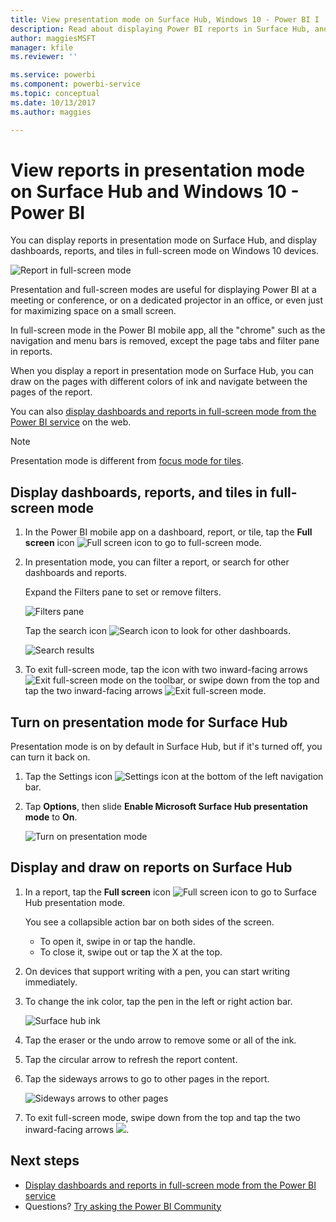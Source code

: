 ```yaml
---
title: View presentation mode on Surface Hub, Windows 10 - Power BI I
description: Read about displaying Power BI reports in Surface Hub, and displaying Power BI dashboards, reports, and tiles in full-screen mode on Windows 10 devices.
author: maggiesMSFT
manager: kfile
ms.reviewer: ''

ms.service: powerbi
ms.component: powerbi-service
ms.topic: conceptual
ms.date: 10/13/2017
ms.author: maggies

---
```

# View reports in presentation mode on Surface Hub and Windows 10 - Power BI
You can display reports in presentation mode on Surface Hub, and display dashboards, reports, and tiles in full-screen mode on Windows 10 devices. 

![Report in full-screen mode](media/mobile-windows-10-app-presentation-mode/power-bi-presentation-mode.png)

Presentation and full-screen modes are useful for displaying Power BI at a meeting or conference, or on a dedicated projector in an office, or even just for maximizing space on a small screen. 

In full-screen mode in the Power BI mobile app, all the "chrome" such as the navigation and menu bars is removed, except the page tabs and filter pane in reports.

When you display a report in presentation mode on Surface Hub, you can draw on the pages with different colors of ink and navigate between the pages of the report.

You can also [display dashboards and reports in full-screen mode from the Power BI service](service-fullscreen-mode.md) on the web.

> [!NOTE]
> Presentation mode is different from [focus mode for tiles](mobile-tiles-in-the-mobile-apps.md).
> 
> 

## Display dashboards, reports, and tiles in full-screen mode
1. In the Power BI mobile app on a dashboard, report, or tile, tap the **Full screen** icon ![Full screen icon](media/mobile-windows-10-app-presentation-mode/power-bi-full-screen-icon.png) to go to full-screen mode.
2. In presentation mode, you can filter a report, or search for other dashboards and reports.
   
    Expand the Filters pane to set or remove filters.
   
    ![Filters pane](media/mobile-windows-10-app-presentation-mode/power-bi-windows-10-presentation-filter.png)
   
     Tap the search icon ![Search icon](media/mobile-windows-10-app-presentation-mode/power-bi-windows-10-presentation-search-icon.png) to look for other dashboards.
   
    ![Search results](media/mobile-windows-10-app-presentation-mode/power-bi-windows-10-search.png)
3. To exit full-screen mode, tap the icon with two inward-facing arrows ![Exit full-screen mode](media/mobile-windows-10-app-presentation-mode/power-bi-windows-10-exit-full-screen-icon.png) on the toolbar, or swipe down from the top and tap the two inward-facing arrows ![Exit full-screen mode](media/mobile-windows-10-app-presentation-mode/power-bi-windows-10-exit-full-screen-hub-icon.png).

## Turn on presentation mode for Surface Hub
Presentation mode is on by default in Surface Hub, but if it's turned off, you can turn it back on.

1. Tap the Settings icon ![Settings icon](media/mobile-windows-10-app-presentation-mode/power-bi-settings-icon.png) at the bottom of the left navigation bar.
2. Tap **Options**, then slide **Enable Microsoft Surface Hub presentation mode** to **On**.
   
    ![Turn on presentation mode](media/mobile-windows-10-app-presentation-mode/power-bi-turn-on-presentation-mode.png)

## Display and draw on reports on Surface Hub
1. In a report, tap the **Full screen** icon ![Full screen icon](media/mobile-windows-10-app-presentation-mode/power-bi-full-screen-icon.png) to go to Surface Hub presentation mode.
   
    You see a collapsible action bar on both sides of the screen. 
   
   * To open it, swipe in or tap the handle.
   * To close it, swipe out or tap the X at the top.
2. On devices that support writing with a pen, you can start writing immediately. 
3. To change the ink color, tap the pen in the left or right action bar.
   
    ![Surface hub ink](media/mobile-windows-10-app-presentation-mode/power-bi-windows-10-surface-hub-ink.png)
4. Tap the eraser or the undo arrow to remove some or all of the ink.
5. Tap the circular arrow to refresh the report content.
6. Tap the sideways arrows to go to other pages in the report.
   
    ![Sideways arrows to other pages](media/mobile-windows-10-app-presentation-mode/power-bi-windows-10-surface-hub-arrows.png)
7. To exit full-screen mode, swipe down from the top and tap the two inward-facing arrows ![](media/mobile-windows-10-app-presentation-mode/power-bi-windows-10-exit-full-screen-hub-icon.png).

## Next steps
* [Display dashboards and reports in full-screen mode from the Power BI service](service-fullscreen-mode.md)
* Questions? [Try asking the Power BI Community](http://community.powerbi.com/)

